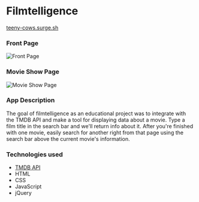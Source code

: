 # Filmtelligence
[teeny-cows.surge.sh](http://teeny-cows.surge.sh)  

### Front Page  
![Front Page](https://i.imgur.com/BOmkfHC.png)

### Movie Show Page
![Movie Show Page](https://i.imgur.com/yitHTVO.png)

### App Description
The goal of filmtelligence as an educational project was to integrate with the TMDB API and make a tool for displaying data about a movie. Type a film title in the search bar and we'll return info about it. After you're finished with one movie, easily search for another right from that page using the search bar above the current movie's information.

### Technologies used
- [TMDB API](https://www.themoviedb.org/documentation/api)
- HTML
- CSS
- JavaScript
- jQuery
